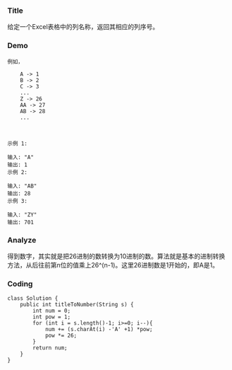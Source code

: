 ### Title

给定一个Excel表格中的列名称，返回其相应的列序号。


### Demo

```
例如，

    A -> 1
    B -> 2
    C -> 3
    ...
    Z -> 26
    AA -> 27
    AB -> 28 
    ...
    
    
```

```
示例 1:

输入: "A"
输出: 1
示例 2:

输入: "AB"
输出: 28
示例 3:

输入: "ZY"
输出: 701
```

### Analyze
得到数字，其实就是把26进制的数转换为10进制的数。算法就是基本的进制转换方法，从后往前第n位的值乘上26^(n-1)。这里26进制数是1开始的，即A是1。

### Coding
```
class Solution {
    public int titleToNumber(String s) {
        int num = 0;
        int pow = 1;
        for (int i = s.length()-1; i>=0; i--){
            num += (s.charAt(i) -'A' +1) *pow;
            pow *= 26;
        }
        return num;
    }
}
```